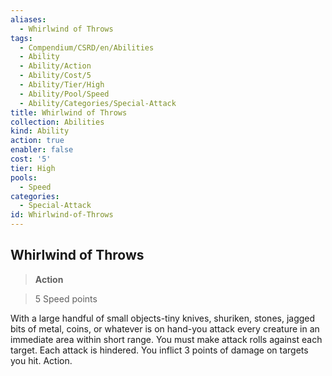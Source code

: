 ```yaml
---
aliases:
  - Whirlwind of Throws
tags:
  - Compendium/CSRD/en/Abilities
  - Ability
  - Ability/Action
  - Ability/Cost/5
  - Ability/Tier/High
  - Ability/Pool/Speed
  - Ability/Categories/Special-Attack
title: Whirlwind of Throws
collection: Abilities
kind: Ability
action: true
enabler: false
cost: '5'
tier: High
pools:
  - Speed
categories:
  - Special-Attack
id: Whirlwind-of-Throws
---
```

## Whirlwind of Throws    
>**Action**    
>5 Speed points  
    
With a large handful of small objects-tiny knives, shuriken, stones, jagged bits of metal, coins, or whatever is on hand-you attack every creature in an immediate area within short range. You must make attack rolls against each target. Each attack is hindered. You inflict 3 points of damage on targets you hit. Action.
